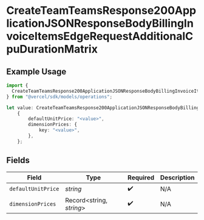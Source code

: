 # CreateTeamTeamsResponse200ApplicationJSONResponseBodyBillingInvoiceItemsEdgeRequestAdditionalCpuDurationMatrix

## Example Usage

```typescript
import {
  CreateTeamTeamsResponse200ApplicationJSONResponseBodyBillingInvoiceItemsEdgeRequestAdditionalCpuDurationMatrix,
} from "@vercel/sdk/models/operations";

let value: CreateTeamTeamsResponse200ApplicationJSONResponseBodyBillingInvoiceItemsEdgeRequestAdditionalCpuDurationMatrix =
    {
        defaultUnitPrice: "<value>",
        dimensionPrices: {
            key: "<value>",
        },
    };
```

## Fields

| Field                    | Type                     | Required                 | Description              |
| ------------------------ | ------------------------ | ------------------------ | ------------------------ |
| `defaultUnitPrice`       | *string*                 | :heavy_check_mark:       | N/A                      |
| `dimensionPrices`        | Record<string, *string*> | :heavy_check_mark:       | N/A                      |